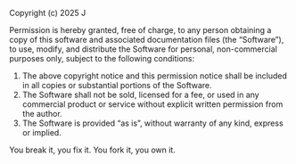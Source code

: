 Copyright (c) 2025 J

Permission is hereby granted, free of charge, to any person obtaining a copy
of this software and associated documentation files (the “Software”), to use,
modify, and distribute the Software for personal, non-commercial purposes only,
subject to the following conditions:

1. The above copyright notice and this permission notice shall be included in all
   copies or substantial portions of the Software.
2. The Software shall not be sold, licensed for a fee, or used in any commercial product
   or service without explicit written permission from the author.
3. The Software is provided “as is”, without warranty of any kind, express or implied.

You break it, you fix it. You fork it, you own it.

